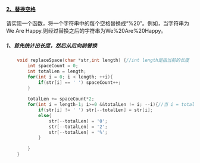 #### [2、替换空格](https://www.nowcoder.com/practice/4060ac7e3e404ad1a894ef3e17650423?tpId=13&&tqId=11155&rp=1&ru=/ta/coding-interviews&qru=/ta/coding-interviews/question-ranking)

 请实现一个函数，将一个字符串中的每个空格替换成“%20”。例如，当字符串为We Are Happy.则经过替换之后的字符串为We%20Are%20Happy。 



##### 1、首先统计出长度，然后从后向前替换

~~~cpp
	void replaceSpace(char *str,int length) {//int length是指当前的长度
        int spaceCount = 0;
        int totalLen = length;
        for(int i = 0; i < length; ++i){
            if(str[i] == ' ') spaceCount++;
        }
        
        totalLen += spaceCount*2;
        for(int i = length-1; i>=0 &&totalLen != i; --i){//当 i = totalLen的时候说明前面已经都没有空格了，可以节约一部分时间，而不是一直赋值下去
            if(str[i] != ' ') str[--totalLen] = str[i];
            else{
                str[--totalLen] = '0';
                str[--totalLen] = '2';
                str[--totalLen] = '%';                
            }
            
        }
	}
~~~

